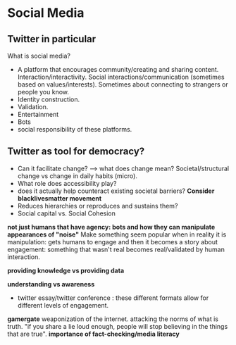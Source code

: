 # Social Media

## Twitter in particular

What is social media? 
- A platform that encourages community/creating and sharing content. Interaction/interactivity. Social interactions/communication (sometimes based on values/interests). Sometimes about connecting to strangers or people you know. 
- Identity construction. 
- Validation. 
- Entertainment
- Bots
- social responsibility of these platforms. 

## Twitter as tool for democracy?
- Can it facilitate change? --> what does change mean? Societal/structural change vs change in daily habits (micro). 
- What role does accessibility play?
- does it actually help counteract existing societal barriers?
**Consider blacklivesmatter movement**
- Reduces hierarchies or reproduces and sustains them?
- Social capital vs. Social Cohesion

**not just humans that have agency: bots and how they can manipulate appearances of "noise"** Make something seem popular when in reality it is manipulation: gets humans to engage and then it becomes a story about engagement: something that wasn't real becomes real/validated by human interaction. 

**providing knowledge vs providing data** 

**understanding vs awareness** 

- twitter essay/twitter conference : these different formats allow for different levels of engagement. 

**gamergate** weaponization of the internet. attacking the norms of what is truth. "if you share a lie loud enough, people will stop believing in the things that are true". **importance of fact-checking/media literacy** 

